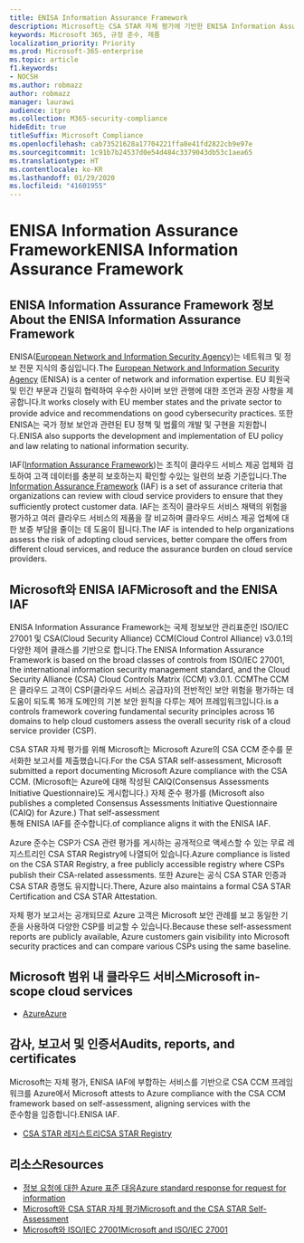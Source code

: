 ```yaml
---
title: ENISA Information Assurance Framework
description: Microsoft는 CSA STAR 자체 평가에 기반한 ENISA Information Assurance Framework의 위험 평가 툴에 부합합니다.
keywords: Microsoft 365, 규정 준수, 제품
localization_priority: Priority
ms.prod: Microsoft-365-enterprise
ms.topic: article
f1.keywords:
- NOCSH
ms.author: robmazz
author: robmazz
manager: laurawi
audience: itpro
ms.collection: M365-security-compliance
hideEdit: true
titleSuffix: Microsoft Compliance
ms.openlocfilehash: cab73521628a17704221ffa8e41fd2822cb9e97e
ms.sourcegitcommit: 1c91b7b24537d0e54d484c3379043db53c1aea65
ms.translationtype: HT
ms.contentlocale: ko-KR
ms.lasthandoff: 01/29/2020
ms.locfileid: "41601955"
---
```

# <a name="enisa-information-assurance-framework"></a><span data-ttu-id="1a4d8-104">ENISA Information Assurance Framework</span><span class="sxs-lookup"><span data-stu-id="1a4d8-104">ENISA Information Assurance Framework</span></span>

## <a name="about-the-enisa-information-assurance-framework"></a><span data-ttu-id="1a4d8-105">ENISA Information Assurance Framework 정보</span><span class="sxs-lookup"><span data-stu-id="1a4d8-105">About the ENISA Information Assurance Framework</span></span>

<span data-ttu-id="1a4d8-106">ENISA([European Network and Information Security Agency](https://www.enisa.europa.eu/))는 네트워크 및 정보 전문 지식의 중심입니다.</span><span class="sxs-lookup"><span data-stu-id="1a4d8-106">The [European Network and Information Security Agency](https://www.enisa.europa.eu/) (ENISA) is a center of network and information expertise.</span></span> <span data-ttu-id="1a4d8-107">EU 회원국 및 민간 부문과 긴밀히 협력하여 우수한 사이버 보안 관행에 대한 조언과 권장 사항을 제공합니다.</span><span class="sxs-lookup"><span data-stu-id="1a4d8-107">It works closely with EU member states and the private sector to provide advice and recommendations on good cybersecurity practices.</span></span> <span data-ttu-id="1a4d8-108">또한 ENISA는 국가 정보 보안과 관련된 EU 정책 및 법률의 개발 및 구현을 지원합니다.</span><span class="sxs-lookup"><span data-stu-id="1a4d8-108">ENISA also supports the development and implementation of EU policy and law relating to national information security.</span></span>

<span data-ttu-id="1a4d8-109">IAF([Information Assurance Framework](https://www.enisa.europa.eu/publications/cloud-computing-information-assurance-framework))는 조직이 클라우드 서비스 제공 업체와 검토하여 고객 데이터를 충분히 보호하는지 확인할 수있는 일련의 보증 기준입니다.</span><span class="sxs-lookup"><span data-stu-id="1a4d8-109">The [Information Assurance Framework](https://www.enisa.europa.eu/publications/cloud-computing-information-assurance-framework) (IAF) is a set of assurance criteria that organizations can review with cloud service providers to ensure that they sufficiently protect customer data.</span></span> <span data-ttu-id="1a4d8-110">IAF는 조직이 클라우드 서비스 채택의 위험을 평가하고 여러 클라우드 서비스의 제품을 잘 비교하며 클라우드 서비스 제공 업체에 대한 보증 부담을 줄이는 데 도움이 됩니다.</span><span class="sxs-lookup"><span data-stu-id="1a4d8-110">The IAF is intended to help organizations assess the risk of adopting cloud services, better compare the offers from different cloud services, and reduce the assurance burden on cloud service providers.</span></span>

## <a name="microsoft-and-the-enisa-iaf"></a><span data-ttu-id="1a4d8-111">Microsoft와 ENISA IAF</span><span class="sxs-lookup"><span data-stu-id="1a4d8-111">Microsoft and the ENISA IAF</span></span>

<span data-ttu-id="1a4d8-112">ENISA Information Assurance Framework는 국제 정보보안 관리표준인 ISO/IEC 27001 및 CSA(Cloud Security Alliance) CCM(Cloud Control Alliance) v3.0.1의 다양한 제어 클래스를 기반으로 합니다.</span><span class="sxs-lookup"><span data-stu-id="1a4d8-112">The ENISA Information Assurance Framework is based on the broad classes of controls from ISO/IEC 27001, the international information security management standard, and the Cloud Security Alliance (CSA) Cloud Controls Matrix (CCM) v3.0.1.</span></span> <span data-ttu-id="1a4d8-113">CCM</span><span class="sxs-lookup"><span data-stu-id="1a4d8-113">The CCM</span></span>  
<span data-ttu-id="1a4d8-114">은 클라우드 고객이 CSP(클라우드 서비스 공급자)의 전반적인 보안 위험을 평가하는 데 도움이 되도록 16개 도메인의 기본 보안 원칙을 다루는 제어 프레임워크입니다.</span><span class="sxs-lookup"><span data-stu-id="1a4d8-114">is a controls framework covering fundamental security principles across 16 domains to help cloud customers assess the overall security risk of a cloud service provider (CSP).</span></span>

<span data-ttu-id="1a4d8-115">CSA STAR 자체 평가를 위해 Microsoft는 Microsoft Azure의 CSA CCM 준수를 문서화한 보고서를 제출했습니다.</span><span class="sxs-lookup"><span data-stu-id="1a4d8-115">For the CSA STAR self-assessment, Microsoft submitted a report documenting Microsoft Azure compliance with the CSA CCM.</span></span> <span data-ttu-id="1a4d8-116">(Microsoft는 Azure에 대해 작성된 CAIQ(Consensus Assessments Initiative Questionnaire)도 게시합니다.) 자체 준수 평가를 </span><span class="sxs-lookup"><span data-stu-id="1a4d8-116">(Microsoft also publishes a completed Consensus Assessments Initiative Questionnaire (CAIQ) for Azure.) That self-assessment</span></span>  
<span data-ttu-id="1a4d8-117">통해 ENISA IAF를 준수합니다.</span><span class="sxs-lookup"><span data-stu-id="1a4d8-117">of compliance aligns it with the ENISA IAF.</span></span>

<span data-ttu-id="1a4d8-118">Azure 준수는 CSP가 CSA 관련 평가를 게시하는 공개적으로 액세스할 수 있는 무료 레지스트리인 CSA STAR Registry에 나열되어 있습니다.</span><span class="sxs-lookup"><span data-stu-id="1a4d8-118">Azure compliance is listed on the CSA STAR Registry, a free publicly accessible registry where CSPs publish their CSA-related assessments.</span></span> <span data-ttu-id="1a4d8-119">또한 Azure는 공식 CSA STAR 인증과 CSA STAR 증명도 유지합니다.</span><span class="sxs-lookup"><span data-stu-id="1a4d8-119">There, Azure also maintains a formal CSA STAR Certification and CSA STAR Attestation.</span></span>

<span data-ttu-id="1a4d8-120">자체 평가 보고서는 공개되므로 Azure 고객은 Microsoft 보안 관례를 보고 동일한 기준을 사용하여 다양한 CSP를 비교할 수 있습니다.</span><span class="sxs-lookup"><span data-stu-id="1a4d8-120">Because these self-assessment reports are publicly available, Azure customers gain visibility into Microsoft security practices and can compare various CSPs using the same baseline.</span></span>

## <a name="microsoft-in-scope-cloud-services"></a><span data-ttu-id="1a4d8-121">Microsoft 범위 내 클라우드 서비스</span><span class="sxs-lookup"><span data-stu-id="1a4d8-121">Microsoft in-scope cloud services</span></span>

- [<span data-ttu-id="1a4d8-122">Azure</span><span class="sxs-lookup"><span data-stu-id="1a4d8-122">Azure</span></span>](https://aka.ms/AzureCompliance)

## <a name="audits-reports-and-certificates"></a><span data-ttu-id="1a4d8-123">감사, 보고서 및 인증서</span><span class="sxs-lookup"><span data-stu-id="1a4d8-123">Audits, reports, and certificates</span></span>

<span data-ttu-id="1a4d8-124">Microsoft는 자체 평가, ENISA IAF에 부합하는 서비스를 기반으로 CSA CCM 프레임워크를 Azure에서 </span><span class="sxs-lookup"><span data-stu-id="1a4d8-124">Microsoft attests to Azure compliance with the CSA CCM framework based on self-assessment, aligning services with the</span></span>  
<span data-ttu-id="1a4d8-125">준수함을 입증합니다.</span><span class="sxs-lookup"><span data-stu-id="1a4d8-125">ENISA IAF.</span></span>

- [<span data-ttu-id="1a4d8-126">CSA STAR 레지스트리</span><span class="sxs-lookup"><span data-stu-id="1a4d8-126">CSA STAR Registry</span></span>](https://aka.ms/Azure_STAR)

## <a name="resources"></a><span data-ttu-id="1a4d8-127">리소스</span><span class="sxs-lookup"><span data-stu-id="1a4d8-127">Resources</span></span>

- [<span data-ttu-id="1a4d8-128">정보 요청에 대한 Azure 표준 대응</span><span class="sxs-lookup"><span data-stu-id="1a4d8-128">Azure standard response for request for information</span></span>](https://gallery.technet.microsoft.com/Azure-Standard-Response-to-5de19cb6)
- [<span data-ttu-id="1a4d8-129">Microsoft와 CSA STAR 자체 평가</span><span class="sxs-lookup"><span data-stu-id="1a4d8-129">Microsoft and the CSA STAR Self-Assessment</span></span>](offering-csa-star-self-assessment.md)
- [<span data-ttu-id="1a4d8-130">Microsoft와 ISO/IEC 27001</span><span class="sxs-lookup"><span data-stu-id="1a4d8-130">Microsoft and ISO/IEC 27001</span></span>](offering-ISO-27001.md)
